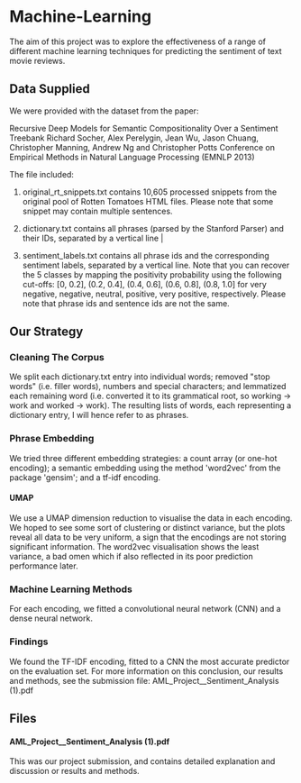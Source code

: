 # Machine-Learning
The aim of this project was to explore the effectiveness of a range of different machine learning techniques for predicting the sentiment of text movie reviews.

## Data Supplied
We were provided with the dataset from the paper:

Recursive Deep Models for Semantic Compositionality Over a Sentiment Treebank
Richard Socher, Alex Perelygin, Jean Wu, Jason Chuang, Christopher Manning, Andrew Ng and Christopher Potts
Conference on Empirical Methods in Natural Language Processing (EMNLP 2013)

The file included:
1. original_rt_snippets.txt contains 10,605 processed snippets from the original pool of Rotten Tomatoes HTML files. Please note that some snippet may contain multiple sentences.

2. dictionary.txt contains all phrases (parsed by the Stanford Parser) and their IDs, separated by a vertical line |

3. sentiment_labels.txt contains all phrase ids and the corresponding sentiment labels, separated by a vertical line.
Note that you can recover the 5 classes by mapping the positivity probability using the following cut-offs:
   [0, 0.2], (0.2, 0.4], (0.4, 0.6], (0.6, 0.8], (0.8, 1.0]
for very negative, negative, neutral, positive, very positive, respectively.
Please note that phrase ids and sentence ids are not the same.

## Our Strategy
### Cleaning The Corpus
We split each dictionary.txt entry into individual words; removed "stop words" (i.e. filler words), numbers and special characters; and lemmatized each remaining word (i.e. converted it to its grammatical root, so working -> work and worked -> work). The resulting lists of words, each representing a dictionary entry, I will hence refer to as phrases.

### Phrase Embedding
We tried three different embedding strategies: a count array (or one-hot encoding); a semantic embedding using the method 'word2vec' from the package 'gensim'; and a tf-idf encoding.
#### UMAP
We use a UMAP dimension reduction to visualise the data in each encoding. We hoped to see some sort of clustering or distinct variance, but the plots reveal all data to be very uniform, a sign that the encodings are not storing significant information. The word2vec visualisation shows the least variance, a bad omen which if also reflected in its poor prediction performance later. 

### Machine Learning Methods
For each encoding, we fitted a convolutional neural network (CNN) and a dense neural network.

### Findings
We found the TF-IDF encoding, fitted to a CNN the most accurate predictor on the evaluation set. For more information on this conclusion, our results and methods, see the submission file:  AML_Project__Sentiment_Analysis (1).pdf

## Files
#### AML_Project__Sentiment_Analysis (1).pdf
This was our project submission, and contains detailed explanation and discussion or results and methods.
#### 
